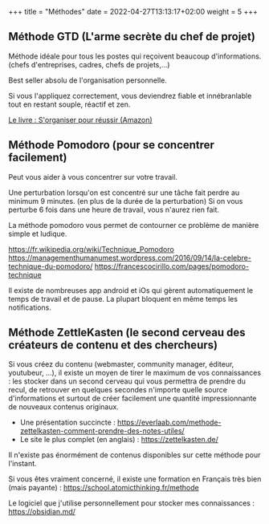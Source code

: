 +++
title = "Méthodes"
date =  2022-04-27T13:13:17+02:00
weight = 5
+++

## Méthode GTD (L'arme secrète du chef de projet)

Méthode idéale pour tous les postes qui reçoivent beaucoup d'informations. (chefs d'entreprises, cadres, chefs de projets,...)

Best seller absolu de l'organisation personnelle.

Si vous l'appliquez correctement, vous deviendrez fiable et innébranlable tout en restant souple, réactif et zen.

[Le livre : S'organiser pour réussir (Amazon)](https://www.amazon.fr/dp/B01NBI0NGW/ref=cm_sw_em_r_mt_dp_SMHNSMSG42WBEJZ0Y1BP)

## Méthode Pomodoro (pour se concentrer facilement)

Peut vous aider à vous concentrer sur votre travail.

Une perturbation lorsqu'on est concentré sur une tâche fait perdre au minimum 9 minutes. (en plus de la durée de la perturbation)
Si on vous perturbe 6 fois dans une heure de travail, vous n'aurez rien fait.

La méthode pomodoro vous permet de contourner ce problème de manière simple et ludique.

https://fr.wikipedia.org/wiki/Technique_Pomodoro
https://managementhumanumest.wordpress.com/2016/09/14/la-celebre-technique-du-pomodoro/
https://francescocirillo.com/pages/pomodoro-technique

Il existe de nombreuses app android et iOs qui gèrent automatiquement le temps de travail et de pause.
La plupart bloquent en même temps les notifications.

## Méthode ZettleKasten (le second cerveau des créateurs de contenu et des chercheurs)

Si vous créez du contenu (webmaster, community manager, éditeur, youtubeur, ...), il existe un moyen de tirer le maximum de vos connaissances : les stocker dans un second cerveau qui vous permettra de prendre du recul, de retrouver en quelques secondes n'importe quelle source d'informations et surtout de créer facilement une quantité impressionnante de nouveaux contenus originaux.

- Une présentation succincte : https://everlaab.com/methode-zettelkasten-comment-prendre-des-notes-utiles/
- Le site le plus complet (en anglais) : https://zettelkasten.de/

Il n'existe pas énormément de contenus disponibles sur cette méthode pour l'instant.

Si vous êtes vraiment concerné, il existe une formation en Français très bien (mais payante) : https://school.atomicthinking.fr/methode

Le logiciel que j'utilise personnellement pour stocker mes connaissances : https://obsidian.md/